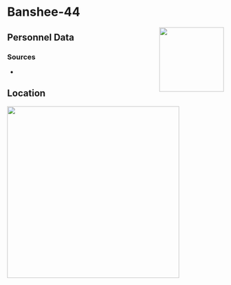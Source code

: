 # Banshee-44
<img align="right" src="https://ras117mike.github.io/Destiny2/images/vendors/banshee-44.png" width="150">

## Personnel Data


### Sources
*

## Location


<img src="https://ras117mike.github.io/Destiny2/images/maps/banshee-44_location.jpg" width="400">
